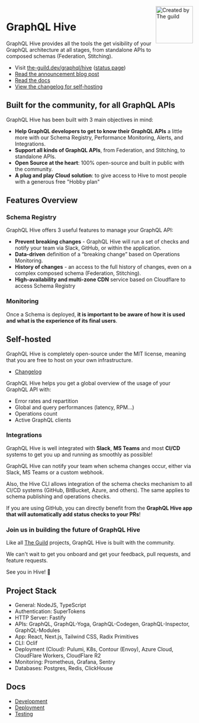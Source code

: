 <!-- Graphql logo readme banner START -->
<p style="float: right; margin: 0 0 10px 10px;">
  <a href="https://the-guild.dev">
    <img src="https://the-guild-org.github.io/press-kit/full-dark-logo.svg" alt="Created by The guild" style="width: 100px;"/>
  </a>
</p>
<!-- Graphql logo readme banner END -->

# GraphQL Hive

GraphQL Hive provides all the tools the get visibility of your GraphQL architecture at all stages,
from standalone APIs to composed schemas (Federation, Stitching).

- Visit [the-guild.dev/graphql/hive](https://the-guild.dev/graphql/hive)
  ([status page](https://status.graphql-hive.com))
- [Read the announcement blog post](https://the-guild.dev/blog/announcing-graphql-hive-public)
- [Read the docs](https://the-guild.dev/graphql/hive/docs)
- [View the changelog for self-hosting](./deployments/CHANGELOG.md)

## Built for the community, for all GraphQL APIs

GraphQL Hive has been built with 3 main objectives in mind:

- **Help GraphQL developers to get to know their GraphQL APIs** a little more with our Schema
  Registry, Performance Monitoring, Alerts, and Integrations.
- **Support all kinds of GraphQL APIs**, from Federation, and Stitching, to standalone APIs.
- **Open Source at the heart**: 100% open-source and built in public with the community.
- **A plug and play Cloud solution**: to give access to Hive to most people with a generous free
  "Hobby plan"

## Features Overview

### Schema Registry

GraphQL Hive offers 3 useful features to manage your GraphQL API:

- **Prevent breaking changes** - GraphQL Hive will run a set of checks and notify your team via
  Slack, GitHub, or within the application.
- **Data-driven** definition of a “breaking change” based on Operations Monitoring.
- **History of changes** - an access to the full history of changes, even on a complex composed
  schema (Federation, Stitching).
- **High-availability and multi-zone CDN** service based on Cloudflare to access Schema Registry

### Monitoring

Once a Schema is deployed, **it is important to be aware of how it is used and what is the
experience of its final users**.

## Self-hosted

GraphQL Hive is completely open-source under the MIT license, meaning that you are free to host on
your own infrastructure.

- [Changelog](./deployments/CHANGELOG.md)

GraphQL Hive helps you get a global overview of the usage of your GraphQL API with:

- Error rates and repartition
- Global and query performances (latency, RPM…)
- Operations count
- Active GraphQL clients

### Integrations

GraphQL Hive is well integrated with **Slack**, **MS Teams** and most **CI/CD** systems to get you
up and running as smoothly as possible!

GraphQL Hive can notify your team when schema changes occur, either via Slack, MS Teams or a custom
webhook.

Also, the Hive CLI allows integration of the schema checks mechanism to all CI/CD systems (GitHub,
BitBucket, Azure, and others). The same applies to schema publishing and operations checks.

If you are using GitHub, you can directly benefit from the **GraphQL Hive app that will
automatically add status checks to your PRs**!

### Join us in building the future of GraphQL Hive

Like all [The Guild](https://the-guild.dev) projects, GraphQL Hive is built with the community.

We can't wait to get you onboard and get your feedback, pull requests, and feature requests.

See you in Hive! 🐝

## Project Stack

- General: NodeJS, TypeScript
- Authentication: SuperTokens
- HTTP Server: Fastify
- APIs: GraphQL, GraphQL-Yoga, GraphQL-Codegen, GraphQL-Inspector, GraphQL-Modules
- App: React, Next.js, Tailwind CSS, Radix Primitives
- CLI: Oclif
- Deployment (Cloud): Pulumi, K8s, Contour (Envoy), Azure Cloud, CloudFlare Workers, CloudFlare R2
- Monitoring: Prometheus, Grafana, Sentry
- Databases: Postgres, Redis, ClickHouse

## Docs

- [Development](./docs/DEVELOPMENT.md)
- [Deployment](./docs/DEPLOYMENT.md)
- [Testing](./docs/TESTING.md)
